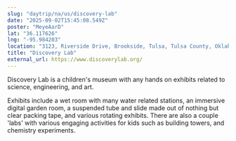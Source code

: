 ```yaml
---
slug: "daytrip/na/us/discovery-lab"
date: "2025-09-02T15:45:08.549Z"
poster: "MeyeAarD"
lat: "36.117626"
lng: "-95.984203"
location: "3123, Riverside Drive, Brookside, Tulsa, Tulsa County, Oklahoma, 74113, United States"
title: "Discovery Lab"
external_url: https://www.discoverylab.org/
---
```

Discovery Lab is a children's museum with any hands on exhibits related to science, engineering, and art.

Exhibits include a wet room with many water related stations, an immersive digital garden room, a suspended tube and slide made out of nothing but clear packing tape, and various rotating exhibits. There are also a couple 'labs' with various engaging activities for kids such as building towers, and chemistry experiments.